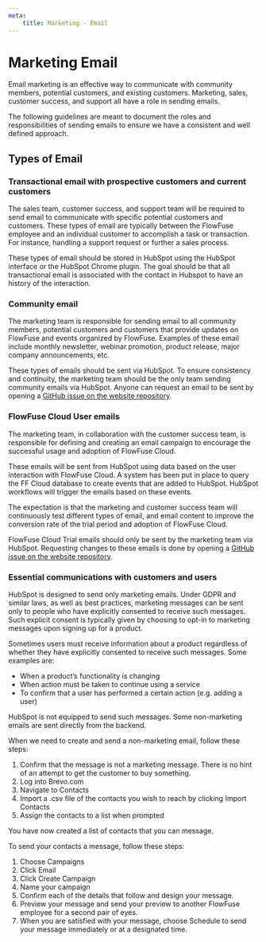 ```yaml
---
meta:
    title: Marketing - Email
---
```


# Marketing Email

Email marketing is an effective way to communicate with community members, potential customers, and existing customers. Marketing, sales, customer success, and support all have a role in sending emails.

The following guidelines are meant to document the roles and responsibilities of sending emails to ensure we have a consistent and well defined approach.

## Types of Email

### Transactional email with prospective customers and current customers

The sales team, customer success, and support team will be required to send email to communicate with specific potential customers and customers. These types of email are typically between the FlowFuse employee and an individual customer to accomplish a task or transaction. For instance, handling a support request or further a sales process.

These types of email should be stored in HubSpot using the HubSpot interface or the HubSpot Chrome plugin. The goal should be that all transactional email is associated with the contact in Hubspot to have an history of the interaction.

### Community email 

The marketing team is responsible for sending email to all community members, potential customers and customers that provide updates on FlowFuse and events organized by FlowFuse. Examples of these email include monthly newsletter, webinar promotion, product release, major company announcements, etc.

These types of emails should be sent via HubSpot. To ensure consistency and continuity, the marketing team should be the only team sending community emails via HubSpot. Anyone can request an email to be sent by opening a [GitHub issue on the website repository](https://github.com/FlowFuse/website/issues).

### FlowFuse Cloud User emails

The marketing team, in collaboration with the customer success team, is responsible for defining and creating an email campaign to encourage the successful usage and adoption of FlowFuse Cloud.

These emails will be sent from HubSpot using data based on the user interaction with FlowFuse Cloud. A system has been put in place to query the FF Cloud database to create events that are added to HubSpot. HubSpot workflows will trigger the emails based on these events.

The expectation is that the marketing and customer success team will continuously test different types of email, and email content to improve the conversion rate of the trial period and adoption of FlowFuse Cloud.

FlowFuse Cloud Trial emails should only be sent by the marketing team via HubSpot. Requesting changes to these emails is done by opening a
[GitHub issue on the website repository](https://github.com/FlowFuse/website/issues).

### Essential communications with customers and users

HubSpot is designed to send only marketing emails. Under GDPR and similar laws, as well as best practices, marketing messages can be sent only to people who have explicitly consented to receive such messages. Such explicit consent is typically given by choosing to opt-in to marketing messages upon signing up for a product.

Sometimes users must receive information about a product regardless of whether they have explicitly consented to receive such messages. Some examples are:
- When a product’s functionality is changing
- When action must be taken to continue using a service
- To confirm that a user has performed a certain action (e.g. adding a user)

HubSpot is not equipped to send such messages. Some non-marketing emails are sent directly from the backend.

When we need to create and send a non-marketing email, follow these steps:

1. Confirm that the message is not a marketing message. There is no hint of an attempt to get the customer to buy something.
2. Log into Brevo.com
3. Navigate to Contacts
4. Import a .csv file of the contacts you wish to reach by clicking Import Contacts
5. Assign the contacts to a list when prompted

You have now created a list of contacts that you can message.

To send your contacts a message, follow these steps:

1. Choose Campaigns
2. Click Email
3. Click Create Campaign
4. Name your campaign
5. Confirm each of the details that follow and design your message. 
6. Preview your message and send your preview to another FlowFuse employee for a second pair of eyes.
7. When you are satisfied with your message, choose Schedule to send your message immediately or at a designated time. 

